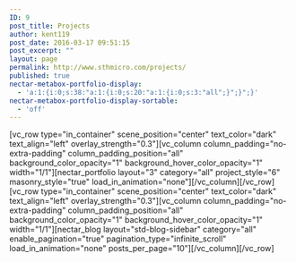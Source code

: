```yaml
---
ID: 9
post_title: Projects
author: kent119
post_date: 2016-03-17 09:51:15
post_excerpt: ""
layout: page
permalink: http://www.sthmicro.com/projects/
published: true
nectar-metabox-portfolio-display:
  - 'a:1:{i:0;s:38:"a:1:{i:0;s:20:"a:1:{i:0;s:3:"all";}";}";}'
nectar-metabox-portfolio-display-sortable:
  - 'off'
---
```

[vc_row type="in_container" scene_position="center" text_color="dark" text_align="left" overlay_strength="0.3"][vc_column column_padding="no-extra-padding" column_padding_position="all" background_color_opacity="1" background_hover_color_opacity="1" width="1/1"][nectar_portfolio layout="3" category="all" project_style="6" masonry_style="true" load_in_animation="none"][/vc_column][/vc_row][vc_row type="in_container" scene_position="center" text_color="dark" text_align="left" overlay_strength="0.3"][vc_column column_padding="no-extra-padding" column_padding_position="all" background_color_opacity="1" background_hover_color_opacity="1" width="1/1"][nectar_blog layout="std-blog-sidebar" category="all" enable_pagination="true" pagination_type="infinite_scroll" load_in_animation="none" posts_per_page="10"][/vc_column][/vc_row]